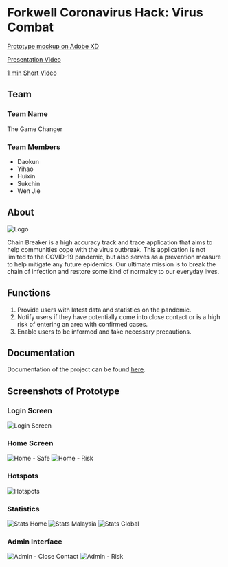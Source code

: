 
# Forkwell Coronavirus Hack: Virus Combat

[Prototype mockup on Adobe XD](https://xd.adobe.com/view/435d5f04-8c16-4021-5f7e-b2f00d05cc8a-356c/?fullscreen&hints=off "Mockup")

[Presentation Video](https://youtu.be/c3NvDRjQ38k "Presentation Video")

[1 min Short Video](https://www.youtube.com/watch?v=KWTisv9JJBs)

## Team
### Team Name
The Game Changer
### Team Members
 - Daokun
 - Yihao
 - Huixin
 - Sukchin
 - Wen Jie

## About
![Logo](readme-resources/chainbreaker-logo.jpg?raw=true)

Chain Breaker is a high accuracy track and trace application that aims to help communities cope with the virus outbreak. This application is not limited to the COVID-19 pandemic, but also serves as a prevention measure to help mitigate any future epidemics.
Our ultimate mission is to break the chain of infection and restore some kind of normalcy to our everyday lives.

## Functions
 1. Provide users with latest data and statistics on the pandemic.
 2. Notify users if they have potentially come into close contact or is a high risk of entering an area with confirmed cases.
 3. Enable users to be informed and take necessary precautions.

## Documentation
Documentation of the project can be found [here](readme-resources/chainbreaker-documentation.pdf "Project Documentation").

## Screenshots of Prototype
 ### Login Screen
 ![Login Screen](readme-resources/App-Login.png?raw=true)
 
 ### Home Screen
 ![Home - Safe](readme-resources/App-HomeSafe.png?raw=true)
 ![Home - Risk](readme-resources/App-HomeNotSafe.png?raw=true)
 
 ### Hotspots
 ![Hotspots](readme-resources/App-MapHotspot.png?raw=true)

 ### Statistics
 ![Stats Home](readme-resources/App-StatsHome.png?raw=true)
 ![Stats Malaysia](readme-resources/App-StatsMAS.png?raw=true)
 ![Stats Global](readme-resources/App-StatsGlobal.png?raw=true)

 ### Admin Interface
 ![Admin - Close Contact](readme-resources/App-AdminCloseContact.png?raw=true)
 ![Admin - Risk](readme-resources/App-AdminRisk.png?raw=true)
